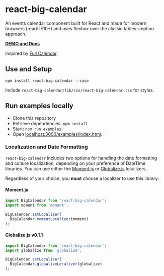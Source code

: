 react-big-calendar
========================

An events calendar component built for React and made for modern browsers (read: IE10+) and uses flexbox over the classic tables-ception approach.

[__DEMO and Docs__](http://intljusticemission.github.io/react-big-calendar/examples/index.html)

Inspired by [Full Calendar](http://fullcalendar.io/).

## Use and Setup

`npm install react-big-calendar --save`

Include `react-big-calendar/lib/css/react-big-calendar.css` for styles.

## Run examples locally

* Clone this repository
* Retrieve dependencies: `npm install`
* Start: `npm run examples`
* Open [localhost:3000/examples/index.html](http://localhost:3000/examples/index.html).

### Localization and Date Formatting

`react-big-calendar` includes two options for handling the date formatting and culture localization, depending
on your preference of DateTime libraries. You can use either the [Moment.js](http://momentjs.com/) or [Globalize.js](https://github.com/jquery/globalize) localizers.

Regardless of your choice, you __must__ choose a localizer to use this library:

#### Moment.js

```js
import BigCalendar from 'react-big-calendar';
import moment from 'moment';

BigCalendar.setLocalizer(
  BigCalendar.momentLocalizer(moment)
);
```

#### Globalize.js v0.1.1

```js
import BigCalendar from 'react-big-calendar';
import globalize from 'globalize';

BigCalendar.setLocalizer(
  BigCalendar.globalizeLocalizer(globalize)
);
```

